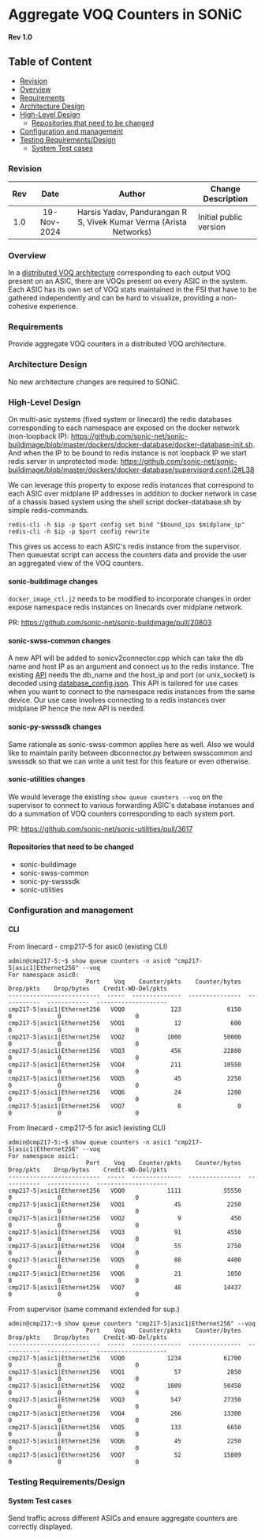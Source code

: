 # Aggregate VOQ Counters in SONiC #
#### Rev 1.0

## Table of Content
   * [Revision](#revision)
   * [Overview](#overview)
   * [Requirements](#requirements)
   * [Architecture Design](#architecture-design)
   * [High-Level Design](#high-level-design)
      * [Repositories that need to be changed](#repositories-that-need-to-be-changed)
   * [Configuration and management](#configuration-and-management)
   * [Testing Requirements/Design](#testing-requirementsdesign)
      * [System Test cases](#system-test-cases)  

### Revision 
| Rev |     Date    |       Author                                                                       | Change Description                |
|:---:|:-----------:|:----------------------------------------------------------------------------------:|-----------------------------------|
| 1.0 | 19-Nov-2024 | Harsis Yadav, Pandurangan R S, Vivek Kumar Verma (Arista Networks)               | Initial public version            | 

### Overview 

In a [distributed VOQ architecture](https://github.com/sonic-net/SONiC/blob/master/doc/voq/architecture.md) corresponding to each output VOQ present on an ASIC, there are VOQs present on every ASIC in the system. Each ASIC has its own set of VOQ stats maintained in the FSI that have to be gathered independently and can be hard to visualize, providing a non-cohesive experience.

### Requirements

Provide aggregate VOQ counters in a distributed VOQ architecture.

### Architecture Design 

No new architecture changes are required to SONiC. 

### High-Level Design

On multi-asic systems (fixed system or linecard) the redis databases corresponding to each namespace are exposed on the docker network (non-loopback IP): https://github.com/sonic-net/sonic-buildimage/blob/master/dockers/docker-database/docker-database-init.sh. And when the IP to be bound to redis instance is not loopback IP we start redis server in unprotected mode: https://github.com/sonic-net/sonic-buildimage/blob/master/dockers/docker-database/supervisord.conf.j2#L38

We can leverage this property to expose redis instances that correspond to each ASIC over midplane IP addresses in addition to docker network in case of a chassis based system using the shell script docker-database.sh by simple redis-commands.

```
redis-cli -h $ip -p $port config set bind "$bound_ips $midplane_ip"
redis-cli -h $ip -p $port config rewrite
```

This gives us access to each ASIC's redis instance from the supervisor. Then queuestat script can access the counters data and provide the user an aggregated view of the VOQ counters.

#### sonic-buildimage changes
`docker_image_ctl.j2` needs to be modified to incorporate changes in order expose namespace redis instances on linecards over midplane network.

PR: https://github.com/sonic-net/sonic-buildimage/pull/20803

#### sonic-swss-common changes
A new API will be added to sonicv2connector.cpp which can take the db name and host IP as an argument and connect us to the redis instance. The existing [API](https://github.com/sonic-net/sonic-swss-common/blob/202411/common/sonicv2connector.cpp#L18-L30) needs the db_name and the host_ip and port (or unix_socket) is decoded using [database_config.json](https://github.com/sonic-net/sonic-buildimage/blob/master/dockers/docker-database/database_config.json.j2). This API is tailored for use cases when you want to connect to the namespace redis instances from the same device. Our use case involves connecting to a redis instances over midplane IP hence the new API is needed. 

#### sonic-py-swsssdk changes
Same rationale as sonic-swss-common applies here as well. Also we would like to maintain parity between dbconnector.py between swsscommon and swsssdk so that we can write a unit test for this feature or even otherwise.

#### sonic-utilities changes
We would leverage the existing `show queue counters --voq` on the supervisor to connect to various forwarding ASIC's database instances and do a summation of VOQ counters corresponding to each system port.

PR: https://github.com/sonic-net/sonic-utilities/pull/3617

#### Repositories that need to be changed
   * sonic-buildimage 
   * sonic-swss-common 
   * sonic-py-swsssdk
   * sonic-utilities 

### Configuration and management 
#### CLI

From linecard - cmp217-5 for asic0 (existing CLI)
```
admin@cmp217-5:~$ show queue counters -n asic0 "cmp217-5|asic1|Ethernet256" --voq
For namespace asic0:
                      Port    Voq    Counter/pkts    Counter/bytes    Drop/pkts    Drop/bytes    Credit-WD-Del/pkts
--------------------------  -----  --------------  ---------------  -----------  ------------  --------------------
cmp217-5|asic1|Ethernet256   VOQ0             123             6150            0             0                     0
cmp217-5|asic1|Ethernet256   VOQ1              12              600            0             0                     0
cmp217-5|asic1|Ethernet256   VOQ2            1000            50000            0             0                     0
cmp217-5|asic1|Ethernet256   VOQ3             456            22800            0             0                     0
cmp217-5|asic1|Ethernet256   VOQ4             211            10550            0             0                     0
cmp217-5|asic1|Ethernet256   VOQ5              45             2250            0             0                     0
cmp217-5|asic1|Ethernet256   VOQ6              24             1200            0             0                     0
cmp217-5|asic1|Ethernet256   VOQ7               0                0            0             0                     0
```

From linecard - cmp217-5 for asic1 (existing CLI)
```
admin@cmp217-5:~$ show queue counters -n asic1 "cmp217-5|asic1|Ethernet256" --voq
For namespace asic1:
                      Port    Voq    Counter/pkts    Counter/bytes    Drop/pkts    Drop/bytes    Credit-WD-Del/pkts
--------------------------  -----  --------------  ---------------  -----------  ------------  --------------------
cmp217-5|asic1|Ethernet256   VOQ0            1111            55550            0             0                     0
cmp217-5|asic1|Ethernet256   VOQ1              45             2250            0             0                     0
cmp217-5|asic1|Ethernet256   VOQ2               9              450            0             0                     0
cmp217-5|asic1|Ethernet256   VOQ3              91             4550            0             0                     0
cmp217-5|asic1|Ethernet256   VOQ4              55             2750            0             0                     0
cmp217-5|asic1|Ethernet256   VOQ5              88             4400            0             0                     0
cmp217-5|asic1|Ethernet256   VOQ6              21             1050            0             0                     0
cmp217-5|asic1|Ethernet256   VOQ7              48            14437            0             0                     0

```

From supervisor (same command extended for sup.)

```
admin@cmp217:~$ show queue counters "cmp217-5|asic1|Ethernet256" --voq
                      Port    Voq    Counter/pkts    Counter/bytes    Drop/pkts    Drop/bytes    Credit-WD-Del/pkts
--------------------------  -----  --------------  ---------------  -----------  ------------  --------------------
cmp217-5|asic1|Ethernet256   VOQ0            1234            61700            0             0                     0
cmp217-5|asic1|Ethernet256   VOQ1              57             2850            0             0                     0
cmp217-5|asic1|Ethernet256   VOQ2            1009            50450            0             0                     0
cmp217-5|asic1|Ethernet256   VOQ3             547            27350            0             0                     0
cmp217-5|asic1|Ethernet256   VOQ4             266            13300            0             0                     0
cmp217-5|asic1|Ethernet256   VOQ5             133             6650            0             0                     0
cmp217-5|asic1|Ethernet256   VOQ6              45             2250            0             0                     0
cmp217-5|asic1|Ethernet256   VOQ7              52            15809            0             0                     0

```

### Testing Requirements/Design  
#### System Test cases
Send traffic across different ASICs and ensure aggregate counters are correctly displayed.
